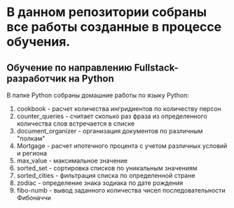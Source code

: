 # В данном репозитории собраны все работы созданные в процессе обучения.

## Обучение по направлению Fullstack-разработчик на Python
В папке Python собраны домашние работы по языку Python:
1. cookbook - расчет количества ингридиентов по количеству персон
2. counter_queries - считает сколько раз фраза из определенного количества слов встречается в списке
3. document_organizer - организация документов по различным "полкам"
4. Mortgage - расчет ипотечного процента с учетом различных условий и региона
5. max_value - максимальное значение
6. sorted_set - сортировка списков по уникальным значениям
7. sorted_cities - фильтрация списка по определенной стране
8. zodiac - определение знака зодиака по дате рождения
9. fibo-numb - вывод заданного количества чисел последовательности Фибоначчи

